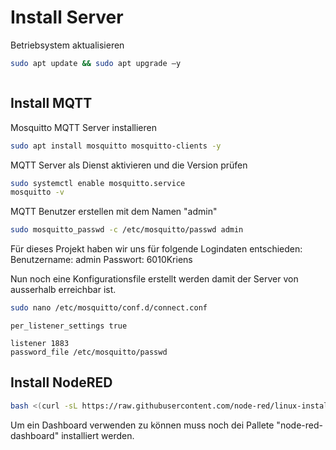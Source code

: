 # Install Server

Betriebsystem aktualisieren

```bash
sudo apt update && sudo apt upgrade –y
```

```bash
```

## Install MQTT

Mosquitto MQTT Server installieren

```bash
sudo apt install mosquitto mosquitto-clients -y
```

MQTT Server als Dienst aktivieren und die Version prüfen
```bash
sudo systemctl enable mosquitto.service
mosquitto -v
```

MQTT Benutzer erstellen mit dem Namen "admin"
```bash
sudo mosquitto_passwd -c /etc/mosquitto/passwd admin
```

Für dieses Projekt haben wir uns für folgende Logindaten entschieden:
Benutzername: admin
Passwort: 6010Kriens

Nun noch eine Konfigurationsfile erstellt werden damit der Server von ausserhalb erreichbar ist.
```bash
sudo nano /etc/mosquitto/conf.d/connect.conf
```

```text
per_listener_settings true

listener 1883 
password_file /etc/mosquitto/passwd
```


## Install NodeRED


```bash
bash <(curl -sL https://raw.githubusercontent.com/node-red/linux-installers/master/deb/update-nodejs-and-nodered)
```

Um ein Dashboard verwenden zu können muss noch dei Pallete "node-red-dashboard" installiert werden.
